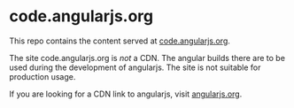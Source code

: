# code.angularjs.org

This repo contains the content served at [code.angularjs.org](https://code.angularjs.org).

The site code.angularjs.org is *not* a CDN. The angular builds there are to be
used during the development of angularjs. The site is not suitable for
production usage.

If you are looking for a CDN link to angularjs, visit [angularjs.org](https://www.angularjs.org/).
